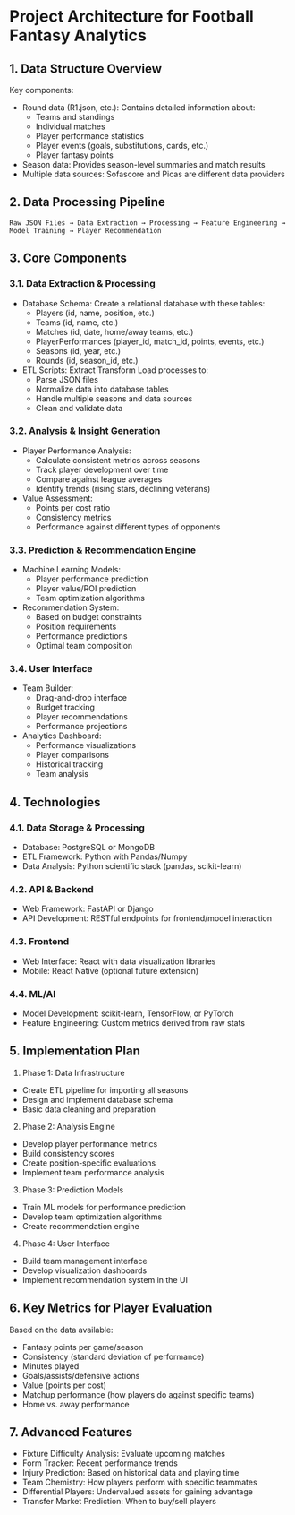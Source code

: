 # Project Architecture for Football Fantasy Analytics

## 1. Data Structure Overview

Key components:
- Round data (R1.json, etc.): Contains detailed information about:
  - Teams and standings
  - Individual matches
  - Player performance statistics
  - Player events (goals, substitutions, cards, etc.)
  - Player fantasy points
- Season data: Provides season-level summaries and match results
- Multiple data sources: Sofascore and Picas are different data providers

## 2. Data Processing Pipeline

```text
Raw JSON Files → Data Extraction → Processing → Feature Engineering → Model Training → Player Recommendation
```

## 3. Core Components

### 3.1. Data Extraction & Processing

- Database Schema: Create a relational database with these tables:
  - Players (id, name, position, etc.)
  - Teams (id, name, etc.)
  - Matches (id, date, home/away teams, etc.)
  - PlayerPerformances (player_id, match_id, points, events, etc.)
  - Seasons (id, year, etc.)
  - Rounds (id, season_id, etc.)
- ETL Scripts: Extract Transform Load processes to:
  - Parse JSON files
  - Normalize data into database tables
  - Handle multiple seasons and data sources
  - Clean and validate data

### 3.2. Analysis & Insight Generation

- Player Performance Analysis:
  - Calculate consistent metrics across seasons
  - Track player development over time
  - Compare against league averages
  - Identify trends (rising stars, declining veterans)
- Value Assessment:
  - Points per cost ratio
  - Consistency metrics
  - Performance against different types of opponents

### 3.3. Prediction & Recommendation Engine

- Machine Learning Models:
  - Player performance prediction
  - Player value/ROI prediction
  - Team optimization algorithms
- Recommendation System:
  - Based on budget constraints
  - Position requirements
  - Performance predictions
  - Optimal team composition

### 3.4. User Interface

- Team Builder:
  - Drag-and-drop interface
  - Budget tracking
  - Player recommendations
  - Performance projections
- Analytics Dashboard:
  - Performance visualizations
  - Player comparisons
  - Historical tracking
  - Team analysis

## 4. Technologies

### 4.1. Data Storage & Processing

- Database: PostgreSQL or MongoDB
- ETL Framework: Python with Pandas/Numpy
- Data Analysis: Python scientific stack (pandas, scikit-learn)

### 4.2. API & Backend

- Web Framework: FastAPI or Django
- API Development: RESTful endpoints for frontend/model interaction

### 4.3. Frontend

- Web Interface: React with data visualization libraries
- Mobile: React Native (optional future extension)

### 4.4. ML/AI

- Model Development: scikit-learn, TensorFlow, or PyTorch
- Feature Engineering: Custom metrics derived from raw stats

## 5. Implementation Plan

1. Phase 1: Data Infrastructure

- Create ETL pipeline for importing all seasons
- Design and implement database schema
- Basic data cleaning and preparation

2. Phase 2: Analysis Engine

- Develop player performance metrics
- Build consistency scores
- Create position-specific evaluations
- Implement team performance analysis

3. Phase 3: Prediction Models

- Train ML models for performance prediction
- Develop team optimization algorithms
- Create recommendation engine

4. Phase 4: User Interface

- Build team management interface
- Develop visualization dashboards
- Implement recommendation system in the UI

## 6. Key Metrics for Player Evaluation

Based on the data available:
- Fantasy points per game/season
- Consistency (standard deviation of performance)
- Minutes played
- Goals/assists/defensive actions
- Value (points per cost)
- Matchup performance (how players do against specific teams)
- Home vs. away performance

## 7. Advanced Features

- Fixture Difficulty Analysis: Evaluate upcoming matches
- Form Tracker: Recent performance trends
- Injury Prediction: Based on historical data and playing time
- Team Chemistry: How players perform with specific teammates
- Differential Players: Undervalued assets for gaining advantage
- Transfer Market Prediction: When to buy/sell players